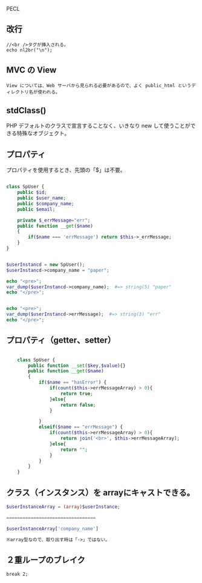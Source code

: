 PECL

## 改行
```
//<br />タグが挿入される。
echo nl2br("\n");
```

## MVC の View
```
View については、Web サーバから見られる必要があるので、よく public_html というディレクトリ名が使われる。
```

## stdClass()
PHP デフォルトのクラスで宣言することなく、いきなり new して使うことができる特殊なオブジェクト。  


## プロパティ
プロパティを使用するとき、先頭の「$」は不要。
```php

class SpUser {
	public $id;
	public $user_name;
	public $company_name;
	public $email;

	private $_errMessage="err";
	public function __get($name)
	{
		if($name === 'errMessage') return $this->_errMessage;
	}
}


$userInstancd = new SpUser();
$userInstancd->company_name = "paper";

echo "<pre>";
var_dump($userInstancd->company_name);  #=> string(5) "paper"
echo "</pre>";


echo "<pre>";
var_dump($userInstancd->errMessage);  #=> string(3) "err"
echo "</pre>";


```

## プロパティ（getter、setter）
```php

	class SpUser {
		public function __set($key,$value){}
		public function __get($name)
		{
			if($name == "hasError") {
				if(count($this->errMessageArray) > 0){
					return true;
				}else{
					return false;
				}				

			}
			elseif($name == "errMessage") {
				if(count($this->errMessageArray) > 0){
					return join('<br>', $this->errMessageArray);
				}else{
					return "";
				}
			}
		}
	}
```

## クラス（インスタンス）を arrayにキャストできる。
```php
$userInstanceArray = (array)$userInstance;

=================================

$userInstanceArray['company_name']

※array型なので、取り出す時は「->」ではない。

```


## ２重ループのブレイク
```
break 2;
```

